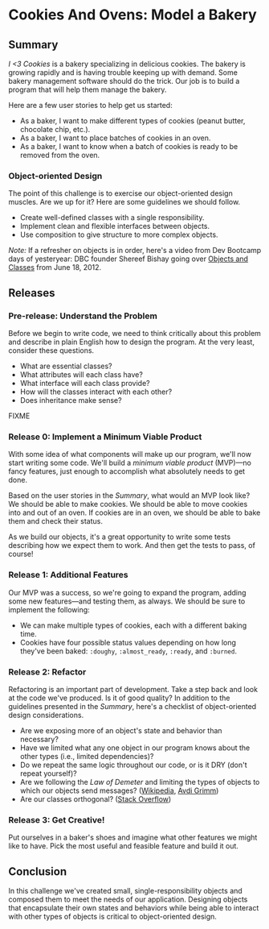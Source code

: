 # Cookies And Ovens: Model a Bakery

## Summary  
*I <3 Cookies* is a bakery specializing in delicious cookies.  The bakery is growing rapidly and is having trouble keeping up with demand.  Some bakery management software should do the trick.  Our job is to build a program that will help them manage the bakery.

Here are a few user stories to help get us started:

- As a baker, I want to make different types of cookies (peanut butter, chocolate chip, etc.).
- As a baker, I want to place batches of cookies in an oven.
- As a baker, I want to know when a batch of cookies is ready to be removed from the oven.


### Object-oriented Design
The point of this challenge is to exercise our object-oriented design muscles.  Are we up for it?  Here are some guidelines we should follow.

* Create well-defined classes with a single responsibility.
* Implement clean and flexible interfaces between objects.
* Use composition to give structure to more complex objects.

*Note:* If a refresher on objects is in order, here's a video from Dev Bootcamp days of yesteryear: DBC founder Shereef Bishay going over [Objects and Classes][objects and classes video] from June 18, 2012.


## Releases
### Pre-release: Understand the Problem
Before we begin to write code, we need to think critically about this problem and describe in plain English how to design the program.  At the very least, consider these questions.

- What are essential classes?
- What attributes will each class have?
- What interface will each class provide?
- How will the classes interact with each other?
- Does inheritance make sense?


FIXME


### Release 0:  Implement a Minimum Viable Product
With some idea of what components will make up our program, we'll now start writing some code.  We'll build a *minimum viable product* (MVP)—no fancy features, just enough to accomplish what absolutely needs to get done.

Based on the user stories in the *Summary*, what would an MVP look like?  We should be able to make cookies.  We should be able to move cookies into and out of an oven.  If cookies are in an oven, we should be able to bake them and check their status.

As we build our objects, it's a great opportunity to write some tests describing how we expect them to work.  And then get the tests to pass, of course!


### Release 1:  Additional Features
Our MVP was a success, so we're going to expand the program, adding some new features—and testing them, as always.  We should be sure to implement the following:

- We can make multiple types of cookies, each with a different baking time.
- Cookies have four possible status values depending on how long they've been baked: `:doughy`, `:almost_ready`, `:ready`, and `:burned`.


### Release 2: Refactor
Refactoring is an important part of development.  Take a step back and look at the code we've produced.  Is it of good quality?  In addition to the guidelines presented in the *Summary*, here's a checklist of object-oriented design considerations.

- Are we exposing more of an object's state and behavior than necessary?
- Have we limited what any one object in our program knows about the other types (i.e., limited dependencies)?
- Do we repeat the same logic throughout our code, or is it DRY (don't repeat yourself)?
- Are we following the *Law of Demeter* and limiting the types of objects to which our objects send messages? ([Wikipedia][wikipedia lod], [Avdi Grimm][avdi grimm lod])
- Are our classes orthogonal? ([Stack Overflow][stack overflow orthogonal])


### Release 3: Get Creative!
Put ourselves in a baker's shoes and imagine what other features we might like to have.  Pick the most useful and feasible feature and build it out.


## Conclusion
In this challenge we've created small, single-responsibility objects and composed them to meet the needs of our application.  Designing objects that encapsulate their own states and behaviors while being able to interact with other types of objects is critical to object-oriented design.


[avdi grimm lod]: http://devblog.avdi.org/2011/07/05/demeter-its-not-just-a-good-idea-its-the-law/
[objects and classes video]: http://shereef.wistia.com/medias/cbb6172797
[stack overflow orthogonal]: http://stackoverflow.com/a/1527430
[wikipedia lod]: http://en.wikipedia.org/wiki/Law_of_Demeter
